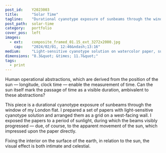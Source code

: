 ```yaml
---
post_id:    Y2023003
title:      "Solar Time"
tagline:    "Durational cyanotype exposure of sunbeams through the window."
post_path:  solar-time
category:   portfolio
cover_pos:  left
images:
  - ext:    composite_framed_01.15_ext_3272x2000.jpg
    cap:    "2024/02/01, 12:46&ndash;13:16"
medium:     "Light-sensitive cyanotype solution on watercolor paper, sunlight"
dimensions: "8.3&quot; &times; 11.7&quot;" 
tags:
  - print
---
```

Human operational abstractions, which are derived from the position of the sun &mdash; longitude, clock time &mdash; enable the measurement of time. Can the sun itself mark the passage of time as a visible duration, ambivalent to these abstractions?

This piece is a durational cyanotype exposure of sunbeams through the window of my London flat. I prepared a set of papers with light-sensitive cyanotype solution and arranged them as a grid on a west-facing wall. I exposed the papers to a period of sunlight, during which the beams visibly progressed &mdash; due, of course, to the apparent movement of the sun, which impressed upon the paper directly.

Fixing the interior on the surface of the earth, in relation to the sun, the visual effect is both intimate and celestial.

